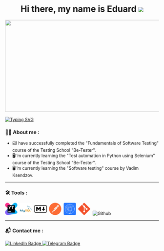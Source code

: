 <h1 align="center">Hi there, my name is Eduard 
<img src="https://github.com/blackcater/blackcater/raw/main/images/Hi.gif" height="32"/></h1>
<div align="center">
  <img src="https://media.giphy.com/media/sRFEa8lbeC7zbcIZZR/giphy.gif" width="600" height="300"/>
</div>

[![Typing SVG](https://readme-typing-svg.herokuapp.com?size=25&duration=4000&color=18E7F7&background=FFFFFF00&center=true&width=800&lines=I'm+a+QA+Engineer)](https://git.io/typing-svg)
### :man_technologist: About me :
+ :ballot_box_with_check:I have successfully completed the "Fundamentals of Software Testing" course of the Testing School "Be-Tester".
+ :desktop_computer:I’m currently learning the "Test automation in Python using Selenium" course of the Testing School "Be-Tester".
+ :desktop_computer:I’m currently learning the "Software testing" course by Vadim Ksendzov.
---
### :hammer_and_wrench: Tools :
<div>
  <img src="https://github.com/JetBrains/logos/blob/master/web/youtrack/youtrack.svg" title="Youtrack" alt="Youtrack" width="40" height="40"/>&nbsp;
  <img src="https://github.com/devicons/devicon/blob/master/icons/mysql/mysql-original-wordmark.svg" title="MySQL" alt="MySQL" width="40" height="40"/>&nbsp;
  <img src="https://raw.githubusercontent.com/Vikaufo/Vikaufo/main/Assets/md_icon.png" title="Markdown" alt="Markdown" width="40" height="40"/>&nbsp;
  <img src="https://raw.githubusercontent.com/Vikaufo/Vikaufo/main/Assets/postman_icon%2022.35.53.png" title="Postman" alt="Postman" width="40" height="40"/>&nbsp;
  <img src="https://raw.githubusercontent.com/Vikaufo/Vikaufo/main/Assets/DevTools_icon.png" title="DevTools" alt="DevTools" width="40" height="40"/>&nbsp;
  <img src="https://github.com/devicons/devicon/blob/master/icons/git/git-original.svg" title="Git" alt="Git" width="40" height="40"/>&nbsp;
  <img src="https://www.pngjoy.com/pngm/183/3630759_github-github-octocat-hd-png-download.png" title="Github" alt="Github" width="40" height="40"/>&nbsp;
</div>

---
### :mailbox_with_mail: Contact me :
<div id="badges">
  <a href="https://www.linkedin.com/in/eduard-yunusov/">
    <img src="https://img.shields.io/badge/LinkedIn-blue?style=for-the-badge&logo=linkedin&logoColor=white" alt="LinkedIn Badge"/>
  </a>
  <a href="https://t.me/EdwardYunusov">
    <img src="https://img.shields.io/badge/Telegram-white?style=for-the-badge&logo=telegram&logoColor=white" alt="Telegram Badge"/>
  </a>
</div>



<!--
**Ed-Yunusov/Ed-Yunusov** is a ✨ _special_ ✨ repository because its `README.md` (this file) appears on your GitHub profile.



- 🔭 I’m currently working on ...
- 🌱 I’m currently learning ...
- 👯 I’m looking to collaborate on ...
- 🤔 I’m looking for help with ...
- 💬 Ask me about ...
- 📫 How to reach me: ...
- 😄 Pronouns: ...
- ⚡ Fun fact: ...
-->
